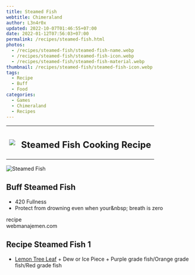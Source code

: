 ```yaml
---
title: Steamed Fish
webtitle: Chimeraland
author: L3n4r0x
updated: 2022-10-07T01:46:55+07:00
date: 2022-01-12T07:56:03+07:00
permalink: /recipes/steamed-fish.html
photos:
  - /recipes/steamed-fish/steamed-fish-name.webp
  - /recipes/steamed-fish/steamed-fish-icon.webp
  - /recipes/steamed-fish/steamed-fish-material.webp
thumbnail: /recipes/steamed-fish/steamed-fish-icon.webp
tags:
  - Recipe
  - Buff
  - Food
categories:
  - Games
  - Chimeraland
  - Recipes
---
```


<section id="bootstrap-wrapper"><link rel="stylesheet" href="https://cdn.statically.io/gh/dimaslanjaka/Web-Manajemen/40ac3225/css/bootstrap-4.5-wrapper.css"/><div class="row mb-2"><div class="col-md-12 mb-2"><table class="table" id="post-info"><tbody><tr><td><img class="d-inline-block me-2" src="/chimeraland/recipes/steamed-fish/steamed-fish-icon.webp" width="auto" height="auto"/></td><td><h1 class="fs-5">Steamed Fish Cooking Recipe</h1></td></tr></tbody></table></div></div><div class="card mb-2"><div class="row g-0"><div class="col-sm-4 position-relative mb-2"><img src="/chimeraland/recipes/steamed-fish/steamed-fish-material.webp" class="card-img fit-cover w-100 h-100" alt="Steamed Fish" data-fancybox="true"/></div><div class="col-sm-8 mb-2"><div class="card-body"><h2 class="card-title fs-5">Buff Steamed Fish</h2><div class="card-text"><ul><li>420 Fullness</li><li>Protect from drowning even when your&amp;nbsp; breath is zero</li></ul></div><span class="badge rounded-pill bg-dark">recipe</span></div><div class="card-footer text-end text-muted">webmanajemen.com</div></div></div></div><div class="row mb-2"><div class="col-12 col-lg-6 recipe-item mb-2"><div class="card"><div class="card-body"><h2 class="card-title fs-5">Recipe Steamed Fish 1</h2><div class="card-text"><ul><li><a class="text-decoration-none" href="/chimeraland/materials/lemon-tree-leaf.html">Lemon Tree Leaf</a><span> + </span>Dew or Ice Piece<span> + </span>Purple grade fish/Orange grade fish/Red grade fish</li></ul></div></div></div></div></div></section>
